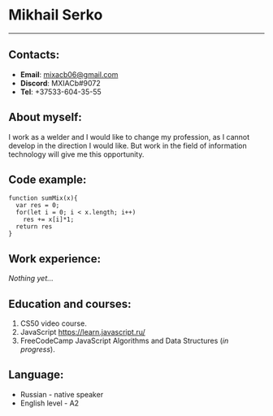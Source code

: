 # Mikhail Serko
****
## Contacts:
* **Email**: mixacb06@gmail.com
* **Discord**: MXIACb#9072
* **Tel**: +37533-604-35-55

## About myself:
I work as a welder and I would like to change my profession, as I cannot develop in the direction I would like. But work in the field of information technology will give me this opportunity.

## Code example:
```
function sumMix(x){
  var res = 0;
  for(let i = 0; i < x.length; i++)
    res += x[i]*1;
  return res
}
```

## Work experience:
_Nothing yet…_

## Education and courses:
1. CS50 video course.
2. JavaScript https://learn.javascript.ru/
3. FreeCodeCamp JavaScript Algorithms and Data Structures (_in progress_).

## Language:
* Russian - native speaker
* English level - A2
